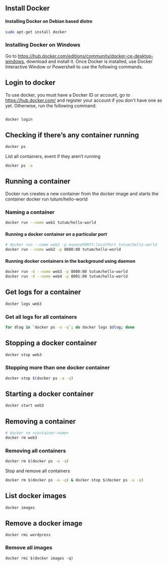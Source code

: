 ## Install Docker

#### Installing Docker on Debian based distro
```bash
sudo apt-get install docker
```

### Installing Docker on Windows

Go to https://hub.docker.com/editions/community/docker-ce-desktop-windows, download and install it.
Once Docker is installed, use Docker Interactive Window or Powershell to use the following commands.


## Login to docker

To use docker, you must have a Docker ID or account, 
go to https://hub.docker.com/ and register your account if you don't have one as yet.
Otherwise, run the following command:

```bash

docker login
```

## Checking if there’s any container running

```bash
docker ps
```

List all containers, event if they aren’t running

```bash
docker ps -a
```

## Running a container
Docker run creates a new container from the docker image and starts the container
docker run tutum/hello-world

### Naming a container
```bash
docker run --name web1 tutum/hello-world
```

#### Running a docker container on a particular port
```bash
# docker run --name web2 -p exposePORTt:localPort tutum/hello-world
docker run --name web2 -p 8080:80 tutum/hello-world
```

#### Running docker containers in the background using daemon
```bash
docker run -d --name web3 -p 8080:80 tutum/hello-world
docker run -d --name web4 -p 8081:80 tutum/hello-world
```

## Get logs for a container
```bash
docker logs web3
```

### Get all logs for all containers
```bash
for dlog in `docker ps -a -q`; do docker logs $dlog; done
```

## Stopping a docker container
```bash
docker stop web3
```

### Stopping more than one docker container
```bash
docker stop $(docker ps -a -q)
```


## Starting a docker container
```bash
docker start web3
```

## Removing a container

```bash
# docker rm <container-name>
docker rm web3
````

### Removing all containers
```bash
docker rm $(docker ps -a -q)
```

Stop and remove all containers
```bash
docker rm $(docker ps -a -q) & docker stop $(docker ps -a -q)
```

## List docker images
```bash
docker images
```

## Remove a docker image
```
docker rmi wordpress
```

### Remove all images
```
docker rmi $(docker images -q)
```

